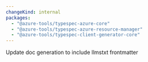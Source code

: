 ```yaml
---
changeKind: internal
packages:
  - "@azure-tools/typespec-azure-core"
  - "@azure-tools/typespec-azure-resource-manager"
  - "@azure-tools/typespec-client-generator-core"
---
```


Update doc generation to include llmstxt frontmatter